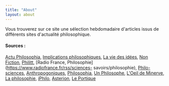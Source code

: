 ```yaml
---
title: "About"
layout: about
---
```


Vous trouverez sur ce site une sélection hebdomadaire d'articles issus de différents sites d'actualité philosophique.

#### Sources :

[Actu Philosophia](https://www.actu-philosophia.com/), [Implications
philosophiques](http://www.implications-philosophiques.org/), [La vie des
idées](http://www.laviedesidees.fr/), [Non
Fiction](https://www.nonfiction.fr/), [Philitt](http://philitt.fr), [Radio
France, Philosophie](https://www.radiofrance.fr/rss/sciences-
savoirs/philosophie), [Philo-sciences](https://philosciences.com),
[Anthropogoniques](https://anthropogoniques.com/),
[Philosophia](http://philosophia.fr/), [Un
Philosophe](http://unphilosophe.wordpress.com/), [L'Oeil de
Minerve](http://blog.ac-versailles.fr/oeildeminerve/index.php/), [La
philosophie](http://la-philosophie.com/), [iPhilo](http://iphilo.fr/),
[Asterion](https://journals.openedition.org/asterion/), [Le
Portique](http://journals.openedition.org/leportique/)
